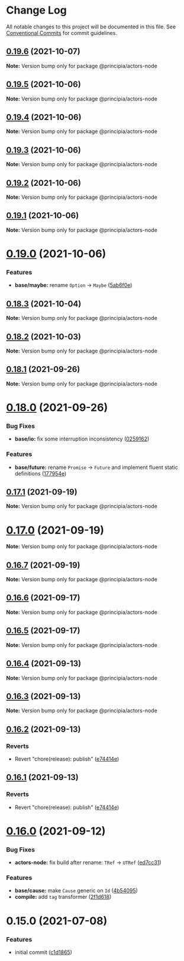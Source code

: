 # Change Log

All notable changes to this project will be documented in this file.
See [Conventional Commits](https://conventionalcommits.org) for commit guidelines.

## [0.19.6](https://github.com/0x706b/principia.ts/compare/@principia/actors-node@0.19.5...@principia/actors-node@0.19.6) (2021-10-07)

**Note:** Version bump only for package @principia/actors-node





## [0.19.5](https://github.com/0x706b/principia.ts/compare/@principia/actors-node@0.19.4...@principia/actors-node@0.19.5) (2021-10-06)

**Note:** Version bump only for package @principia/actors-node





## [0.19.4](https://github.com/0x706b/principia.ts/compare/@principia/actors-node@0.19.3...@principia/actors-node@0.19.4) (2021-10-06)

**Note:** Version bump only for package @principia/actors-node





## [0.19.3](https://github.com/0x706b/principia.ts/compare/@principia/actors-node@0.19.2...@principia/actors-node@0.19.3) (2021-10-06)

**Note:** Version bump only for package @principia/actors-node





## [0.19.2](https://github.com/0x706b/principia.ts/compare/@principia/actors-node@0.19.1...@principia/actors-node@0.19.2) (2021-10-06)

**Note:** Version bump only for package @principia/actors-node





## [0.19.1](https://github.com/0x706b/principia.ts/compare/@principia/actors-node@0.19.0...@principia/actors-node@0.19.1) (2021-10-06)

**Note:** Version bump only for package @principia/actors-node





# [0.19.0](https://github.com/0x706b/principia.ts/compare/@principia/actors-node@0.18.3...@principia/actors-node@0.19.0) (2021-10-06)


### Features

* **base/maybe:** rename `Option` -> `Maybe` ([5ab6f0e](https://github.com/0x706b/principia.ts/commit/5ab6f0ee8b8ba03bc839dead064498d018667ebb))





## [0.18.3](https://github.com/0x706b/principia.ts/compare/@principia/actors-node@0.18.2...@principia/actors-node@0.18.3) (2021-10-04)

**Note:** Version bump only for package @principia/actors-node





## [0.18.2](https://github.com/0x706b/principia.ts/compare/@principia/actors-node@0.18.1...@principia/actors-node@0.18.2) (2021-10-03)

**Note:** Version bump only for package @principia/actors-node





## [0.18.1](https://github.com/0x706b/principia.ts/compare/@principia/actors-node@0.18.0...@principia/actors-node@0.18.1) (2021-09-26)

**Note:** Version bump only for package @principia/actors-node





# [0.18.0](https://github.com/0x706b/principia.ts/compare/@principia/actors-node@0.17.1...@principia/actors-node@0.18.0) (2021-09-26)


### Bug Fixes

* **base/io:** fix some interruption inconsistency ([0259162](https://github.com/0x706b/principia.ts/commit/025916259ae1c2c687e5ccc564e6db57a337d75e))


### Features

* **base/future:** rename `Promise` -> `Future` and implement fluent static definitions ([177954e](https://github.com/0x706b/principia.ts/commit/177954e0690bbaca511aa71b38f7c6ea303b160c))





## [0.17.1](https://github.com/0x706b/principia.ts/compare/@principia/actors-node@0.17.0...@principia/actors-node@0.17.1) (2021-09-19)

**Note:** Version bump only for package @principia/actors-node





# [0.17.0](https://github.com/0x706b/principia.ts/compare/@principia/actors-node@0.16.7...@principia/actors-node@0.17.0) (2021-09-19)

**Note:** Version bump only for package @principia/actors-node





## [0.16.7](https://github.com/0x706b/principia.ts/compare/@principia/actors-node@0.16.6...@principia/actors-node@0.16.7) (2021-09-19)

**Note:** Version bump only for package @principia/actors-node





## [0.16.6](https://github.com/0x706b/principia.ts/compare/@principia/actors-node@0.16.5...@principia/actors-node@0.16.6) (2021-09-17)

**Note:** Version bump only for package @principia/actors-node





## [0.16.5](https://github.com/0x706b/principia.ts/compare/@principia/actors-node@0.16.4...@principia/actors-node@0.16.5) (2021-09-17)

**Note:** Version bump only for package @principia/actors-node





## [0.16.4](https://github.com/0x706b/principia.ts/compare/@principia/actors-node@0.16.3...@principia/actors-node@0.16.4) (2021-09-13)

**Note:** Version bump only for package @principia/actors-node





## [0.16.3](https://github.com/0x706b/principia.ts/compare/@principia/actors-node@0.16.2...@principia/actors-node@0.16.3) (2021-09-13)

**Note:** Version bump only for package @principia/actors-node





## [0.16.2](https://github.com/0x706b/principia.ts/compare/@principia/actors-node@0.16.1...@principia/actors-node@0.16.2) (2021-09-13)


### Reverts

* Revert "chore(release): publish" ([e74414e](https://github.com/0x706b/principia.ts/commit/e74414effa51392092770ecd542b55608dbb1201))





## [0.16.1](https://github.com/0x706b/principia.ts/compare/@principia/actors-node@0.16.1...@principia/actors-node@0.16.1) (2021-09-13)


### Reverts

* Revert "chore(release): publish" ([e74414e](https://github.com/0x706b/principia.ts/commit/e74414effa51392092770ecd542b55608dbb1201))





# [0.16.0](https://github.com/0x706b/principia.ts/compare/@principia/actors-node@0.15.0...@principia/actors-node@0.16.0) (2021-09-12)


### Bug Fixes

* **actors-node:** fix build after rename: `TRef` -> `UTRef` ([ed7cc31](https://github.com/0x706b/principia.ts/commit/ed7cc316a59fdf1502cd83241547270ae4ff6b3f))


### Features

* **base/cause:** make `Cause` generic on `Id` ([4b54095](https://github.com/0x706b/principia.ts/commit/4b5409595ffb7554c64a2982124258f44f4104e2))
* **compile:** add `tag` transformer ([2f1d618](https://github.com/0x706b/principia.ts/commit/2f1d6186a69804b169d7dc2eb96346d612fd3582))





# 0.15.0 (2021-07-08)


### Features

* initial commit ([c1d1865](https://github.com/0x706b/principia.ts/commit/c1d1865d93b8c7762c4cdfa912360f467c0bae02))
